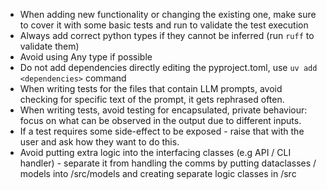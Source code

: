 - When adding new functionality or changing the existing one, make sure to cover it with some basic tests and run to validate the test execution
- Always add correct python types if they cannot be inferred (run `ruff` to validate them)
- Avoid using Any type if possible
- Do not add dependencies directly editing the pyproject.toml, use `uv add <dependencies>` command
- When writing tests for the files that contain LLM prompts, avoid checking for specific text of the prompt, it gets rephrased often.
- When writing tests, avoid testing for encapsulated, private behaviour: focus on what can be observed in the output due to different inputs.
- If a test requires some side-effect to be exposed - raise that with the user and ask how they want to do this.
- Avoid putting extra logic into the interfacing classes (e.g API / CLI handler) - separate it from handling the comms by putting dataclasses / models into /src/models and creating separate logic classes in /src